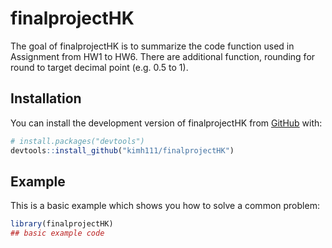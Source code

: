 
# finalprojectHK

<!-- badges: start -->
<!-- badges: end -->

The goal of finalprojectHK is to summarize the code function used in Assignment from HW1 to HW6. 
There are additional function, rounding for round to target decimal point (e.g. 0.5 to 1). 

## Installation

You can install the development version of finalprojectHK from [GitHub](https://github.com/) with:

``` r
# install.packages("devtools")
devtools::install_github("kimh111/finalprojectHK")
```

## Example

This is a basic example which shows you how to solve a common problem:

``` r
library(finalprojectHK)
## basic example code
```

